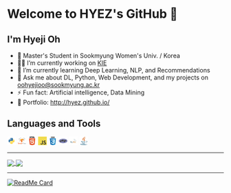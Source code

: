# Welcome to HYEZ's GitHub 👏
<!--
<img align="right" alt="GIF" src="https://tenor.com/view/link-zelda-dance-legend-nintendo-gif-5780130.gif" width="340">
-->

## I'm Hyeji Oh
- 🔭 Master's Student in Sookmyung Women's Univ. / Korea
- 👩‍💻 I’m currently working on [KIE](https://github.com/KIE-LAB/)
- 🌱 I’m currently learning Deep Learning, NLP, and Recommendations
- 💬 Ask me about DL, Python, Web Development, and my projects on oohyejioo@sookmyung.ac.kr
- ⚡ Fun fact: Artificial intelligence, Data Mining
- 👻 Portfolio: http://hyez.github.io/


## Languages and Tools
<code><img height="20" src="https://raw.githubusercontent.com/github/explore/80688e429a7d4ef2fca1e82350fe8e3517d3494d/topics/python/python.png"></code>
<code><img height="20" src="https://raw.githubusercontent.com/github/explore/80688e429a7d4ef2fca1e82350fe8e3517d3494d/topics/tensorflow/tensorflow.png"></code>
<code><img height="20" src="https://raw.githubusercontent.com/github/explore/80688e429a7d4ef2fca1e82350fe8e3517d3494d/topics/html/html.png"></code>
<code><img height="20" src="https://raw.githubusercontent.com/github/explore/80688e429a7d4ef2fca1e82350fe8e3517d3494d/topics/javascript/javascript.png"></code>
<code><img height="20" src="https://raw.githubusercontent.com/github/explore/80688e429a7d4ef2fca1e82350fe8e3517d3494d/topics/css/css.png"></code>
<code><img height="20" src="https://raw.githubusercontent.com/github/explore/80688e429a7d4ef2fca1e82350fe8e3517d3494d/topics/php/php.png"></code>
<code><img height="20" src="https://raw.githubusercontent.com/github/explore/80688e429a7d4ef2fca1e82350fe8e3517d3494d/topics/mysql/mysql.png"></code>
<code><img height="20" src="https://raw.githubusercontent.com/github/explore/80688e429a7d4ef2fca1e82350fe8e3517d3494d/topics/java/java.png"></code>

***
<a href="https://github.com/HYEZ">
  <img align="center" src="https://github-readme-stats.vercel.app/api?username=HYEZ&hide=prs,issues&count_private=true&show_icons=true" />
</a>
<a href="https://github.com/HYEZ">
  <img align="center" src="https://github-readme-stats.vercel.app/api/top-langs/?username=HYEZ&layout=compact&hide=c" />
</a>

***

[![ReadMe Card](https://github-readme-stats.vercel.app/api/pin/?username=HYEZ&repo=github-readme-stats)](https://github.com/HEYZ/github-readme-stats)

